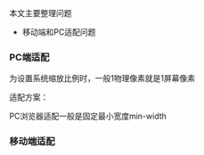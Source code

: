 本文主要整理问题

- 移动端和PC适配问题

### PC端适配

为设置系统缩放比例时，一般1物理像素就是1屏幕像素

适配方案：

PC浏览器适配一般是固定最小宽度min-width

### 移动端适配